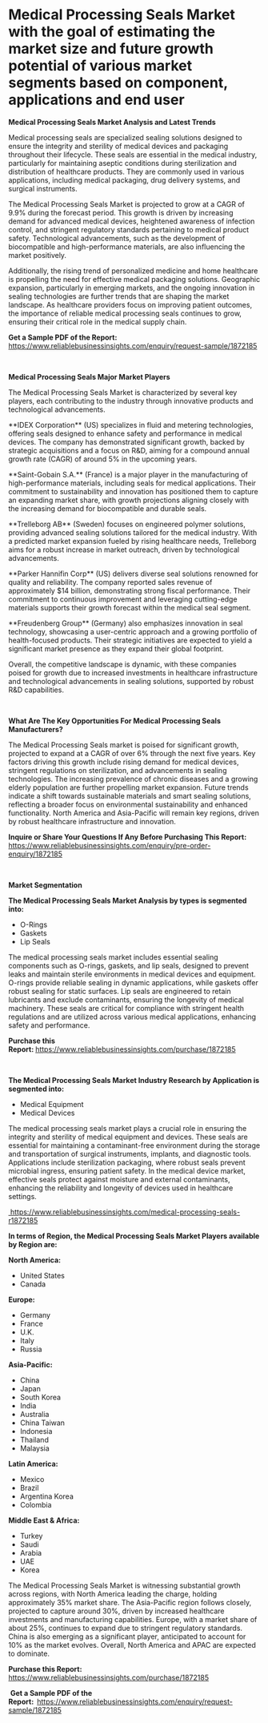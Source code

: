 <p><h1>Medical Processing Seals Market with the goal of estimating the market size and future growth potential of various market segments based on component, applications and end user</h1></p><p><strong>Medical Processing Seals Market Analysis and Latest Trends</strong></p>
<p><p>Medical processing seals are specialized sealing solutions designed to ensure the integrity and sterility of medical devices and packaging throughout their lifecycle. These seals are essential in the medical industry, particularly for maintaining aseptic conditions during sterilization and distribution of healthcare products. They are commonly used in various applications, including medical packaging, drug delivery systems, and surgical instruments.</p><p>The Medical Processing Seals Market is projected to grow at a CAGR of 9.9% during the forecast period. This growth is driven by increasing demand for advanced medical devices, heightened awareness of infection control, and stringent regulatory standards pertaining to medical product safety. Technological advancements, such as the development of biocompatible and high-performance materials, are also influencing the market positively.</p><p>Additionally, the rising trend of personalized medicine and home healthcare is propelling the need for effective medical packaging solutions. Geographic expansion, particularly in emerging markets, and the ongoing innovation in sealing technologies are further trends that are shaping the market landscape. As healthcare providers focus on improving patient outcomes, the importance of reliable medical processing seals continues to grow, ensuring their critical role in the medical supply chain.</p></p>
<p><strong>Get a Sample PDF of the Report:&nbsp;</strong> <a href="https://www.reliablebusinessinsights.com/enquiry/request-sample/1872185?utm_campaign=57&utm_medium=2&utm_source=Github&utm_content=ia&utm_term=13042025&utm_id=medical-processing-seals">https://www.reliablebusinessinsights.com/enquiry/request-sample/1872185</a></p>
<p>&nbsp;</p>
<p><strong>Medical Processing Seals Major Market Players</strong></p>
<p><p>The Medical Processing Seals Market is characterized by several key players, each contributing to the industry through innovative products and technological advancements. </p><p>**IDEX Corporation** (US) specializes in fluid and metering technologies, offering seals designed to enhance safety and performance in medical devices. The company has demonstrated significant growth, backed by strategic acquisitions and a focus on R&D, aiming for a compound annual growth rate (CAGR) of around 5% in the upcoming years.</p><p>**Saint-Gobain S.A.** (France) is a major player in the manufacturing of high-performance materials, including seals for medical applications. Their commitment to sustainability and innovation has positioned them to capture an expanding market share, with growth projections aligning closely with the increasing demand for biocompatible and durable seals.</p><p>**Trelleborg AB** (Sweden) focuses on engineered polymer solutions, providing advanced sealing solutions tailored for the medical industry. With a predicted market expansion fueled by rising healthcare needs, Trelleborg aims for a robust increase in market outreach, driven by technological advancements.</p><p>**Parker Hannifin Corp** (US) delivers diverse seal solutions renowned for quality and reliability. The company reported sales revenue of approximately $14 billion, demonstrating strong fiscal performance. Their commitment to continuous improvement and leveraging cutting-edge materials supports their growth forecast within the medical seal segment.</p><p>**Freudenberg Group** (Germany) also emphasizes innovation in seal technology, showcasing a user-centric approach and a growing portfolio of health-focused products. Their strategic initiatives are expected to yield a significant market presence as they expand their global footprint.</p><p>Overall, the competitive landscape is dynamic, with these companies poised for growth due to increased investments in healthcare infrastructure and technological advancements in sealing solutions, supported by robust R&D capabilities.</p></p>
<p>&nbsp;</p>
<p><strong>What Are The Key Opportunities For Medical Processing Seals Manufacturers?</strong></p>
<p><p>The Medical Processing Seals market is poised for significant growth, projected to expand at a CAGR of over 6% through the next five years. Key factors driving this growth include rising demand for medical devices, stringent regulations on sterilization, and advancements in sealing technologies. The increasing prevalence of chronic diseases and a growing elderly population are further propelling market expansion. Future trends indicate a shift towards sustainable materials and smart sealing solutions, reflecting a broader focus on environmental sustainability and enhanced functionality. North America and Asia-Pacific will remain key regions, driven by robust healthcare infrastructure and innovation.</p></p>
<p><strong>Inquire or Share Your Questions If Any Before Purchasing This Report:</strong> <a href="https://www.reliablebusinessinsights.com/enquiry/pre-order-enquiry/1872185?utm_campaign=57&utm_medium=2&utm_source=Github&utm_content=ia&utm_term=13042025&utm_id=medical-processing-seals">https://www.reliablebusinessinsights.com/enquiry/pre-order-enquiry/1872185</a></p>
<p>&nbsp;</p>
<p><strong>Market Segmentation</strong></p>
<p><strong>The Medical Processing Seals Market Analysis by types is segmented into:</strong></p>
<p><ul><li>O-Rings</li><li>Gaskets</li><li>Lip Seals</li></ul></p>
<p><p>The medical processing seals market includes essential sealing components such as O-rings, gaskets, and lip seals, designed to prevent leaks and maintain sterile environments in medical devices and equipment. O-rings provide reliable sealing in dynamic applications, while gaskets offer robust sealing for static surfaces. Lip seals are engineered to retain lubricants and exclude contaminants, ensuring the longevity of medical machinery. These seals are critical for compliance with stringent health regulations and are utilized across various medical applications, enhancing safety and performance.</p></p>
<p><strong>Purchase this Report:&nbsp;</strong><a href="https://www.reliablebusinessinsights.com/purchase/1872185?utm_campaign=57&utm_medium=2&utm_source=Github&utm_content=ia&utm_term=13042025&utm_id=medical-processing-seals">https://www.reliablebusinessinsights.com/purchase/1872185</a></p>
<p>&nbsp;</p>
<p><strong>The Medical Processing Seals Market Industry Research by Application is segmented into:</strong></p>
<p><ul><li>Medical Equipment</li><li>Medical Devices</li></ul></p>
<p><p>The medical processing seals market plays a crucial role in ensuring the integrity and sterility of medical equipment and devices. These seals are essential for maintaining a contaminant-free environment during the storage and transportation of surgical instruments, implants, and diagnostic tools. Applications include sterilization packaging, where robust seals prevent microbial ingress, ensuring patient safety. In the medical device market, effective seals protect against moisture and external contaminants, enhancing the reliability and longevity of devices used in healthcare settings.</p></p>
<p><a href="https://www.reliablebusinessinsights.com/medical-processing-seals-r1872185?utm_campaign=57&utm_medium=2&utm_source=Github&utm_content=ia&utm_term=13042025&utm_id=medical-processing-seals">&nbsp;https://www.reliablebusinessinsights.com/medical-processing-seals-r1872185</a></p>
<p><strong>In terms of Region, the Medical Processing Seals Market Players available by Region are:</strong></p>
<p>
    <p> <strong> North America: </strong>
        <ul>
            <li>United States</li>
            <li>Canada</li>
        </ul>
        </p> 
    <p> <strong> Europe: </strong>
        <ul>
            <li>Germany</li>
            <li>France</li>
            <li>U.K.</li>
            <li>Italy</li>
            <li>Russia</li>
        </ul>
        </p> 
    <p> <strong> Asia-Pacific: </strong>
        <ul>
            <li>China</li>
            <li>Japan</li>
            <li>South Korea</li>
            <li>India</li>
            <li>Australia</li>
            <li>China Taiwan</li>
            <li>Indonesia</li>
            <li>Thailand</li>
            <li>Malaysia</li>
        </ul>
        </p> 
    <p> <strong> Latin America: </strong>
        <ul>
            <li>Mexico</li>
            <li>Brazil</li>
            <li>Argentina Korea</li>
            <li>Colombia</li>
        </ul>
        </p> 
    <p> <strong> Middle East & Africa: </strong>
        <ul>
            <li>Turkey</li>
            <li>Saudi</li>
            <li>Arabia</li>
            <li>UAE</li>
            <li>Korea</li>
        </ul>
    </p>
    </p>
<p><p>The Medical Processing Seals Market is witnessing substantial growth across regions, with North America leading the charge, holding approximately 35% market share. The Asia-Pacific region follows closely, projected to capture around 30%, driven by increased healthcare investments and manufacturing capabilities. Europe, with a market share of about 25%, continues to expand due to stringent regulatory standards. China is also emerging as a significant player, anticipated to account for 10% as the market evolves. Overall, North America and APAC are expected to dominate.</p></p>
<p><strong>Purchase this Report: </strong><a href="https://www.reliablebusinessinsights.com/purchase/1872185?utm_campaign=57&utm_medium=2&utm_source=Github&utm_content=ia&utm_term=13042025&utm_id=medical-processing-seals">https://www.reliablebusinessinsights.com/purchase/1872185</a></p>
<p>&nbsp;<strong>Get a Sample PDF of the Report:&nbsp;&nbsp;</strong><a href="https://www.reliablebusinessinsights.com/enquiry/request-sample/1872185?utm_campaign=57&utm_medium=2&utm_source=Github&utm_content=ia&utm_term=13042025&utm_id=medical-processing-seals">https://www.reliablebusinessinsights.com/enquiry/request-sample/1872185</a></p>
<p><strong></strong></p>
<p><p></p><p></p><p></p></p>
